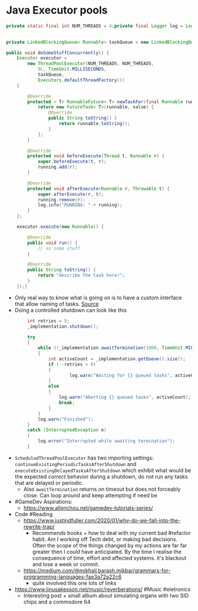 # Java Executor pools

````java
private static final int NUM_THREADS = 4;private final Logger log = Logger.getLogger(getClass());
	 

private LinkedBlockingQueue< Runnable> taskQueue = new LinkedBlockingQueue< Runnable>();private List< Runnable> running = Collections.synchronizedList(new ArrayList());

public void doSomeStuffConcurrently() {
    Executor executor = 
        new ThreadPoolExecutor(NUM_THREADS, NUM_THREADS,
            0L, TimeUnit.MILLISECONDS,
            taskQueue,
          	Executors.defaultThreadFactory()) 
    {

        @Override
        protected < T> RunnableFuture< T> newTaskFor(final Runnable runnable, T value) {
            return new FutureTask< T>(runnable, value) {
                @Override
                public String toString() {
                    return runnable.toString();
                }
            };
        }

        @Override
        protected void beforeExecute(Thread t, Runnable r) {
            super.beforeExecute(t, r);
            running.add(r);
        }

        @Override
        protected void afterExecute(Runnable r, Throwable t) {
            super.afterExecute(r, t);
            running.remove(r);
            log.info("RUNNING: " + running);
        }
    };

    executor.execute(new Runnable() {

        @Override
        public void run() {
            // so some stuff
        }

        @Override
        public String toString() {
            return "describe the task here!";
        }                        
    });}
````

* Only real way to know what is going on is to have a custom interface that allow naming of tasks. [Source](https://www.richardnichols.net/2012/01/how-to-get-the-running-tasks-for-a-[[Java]]-executor/) 
* Doing a controlled shutdown can look like this 

````java
		int retries = 5;
		_implementation.shutdown();

		try
		{
			while (!_implementation.awaitTermination(1000, TimeUnit.MILLISECONDS))
			{
				int activeCount = _implementation.getQueue().size();
				if (--retries > 0)
				{
						log.warn("Waiting for {} queued tasks", activeCount);
				}
				else
				{
					log.warn("Aborting {} queued tasks", activeCount);
					break;
				}	
			}
			log.warn("Finished");
		}
		catch (InterruptedException e)
		{
			log.error("Interrupted while awaiting termination");
		}
````

* `ScheduledThreadPoolExecutor` has two importing settings: `continueExistingPeriodicTasksAfterShutdown` and `executeExistingDelayedTasksAfterShutdown` which exhibit what would be the expected *correct* behavior during a shutdown, do not run any tasks that are delayed or periodic. 
  - Also `awaitTermination` returns on timeout but does not forceably close. Can loop around and keep attempting if need be
* \#GameDev Aspirations:
  * https://www.allenchou.net/gamedev-tutorials-series/
* Code #Reading
  * https://www.justindfuller.com/2020/01/why-do-we-fall-into-the-rewrite-trap/
    * Recommends books + how to deal with my current bad #refactor habit. Am I working off Tech debt, or making bad decisions. Often the scope of the things changed by my actions are far far greater then I could have anticipated. By the time I realise the consequence of time, effort and affected systems. it's blackout and lose a week or commit.
  * https://medium.com/@mikhail.barash.mikbar/grammars-for-programming-languages-fae3a72a22c6 
    * quite involved this one lots of links
* https://www.linusakesson.net/music/reverberations/ #Music #eletronics
  * Interesting post + small album about simulating organs with two SID chips and a commodore 64

